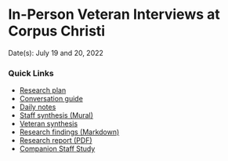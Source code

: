 # In-Person Veteran Interviews at Corpus Christi

Date(s): July 19 and 20, 2022

### Quick Links 

- [Research plan](https://github.com/department-of-veterans-affairs/va.gov-team/blob/master/products/health-care/checkin/research/veteran-facing/corpus-christi-in-person/research-plan.md)
- [Conversation guide](https://github.com/department-of-veterans-affairs/va.gov-team/blob/master/products/health-care/checkin/research/veteran-facing/corpus-christi-in-person/conversation-guide.md)
- [Daily notes](https://github.com/department-of-veterans-affairs/va.gov-team/blob/master/products/health-care/checkin/research/staff-facing/corpus-christi-in-person/notes/from-km.md)
- [Staff synthesis (Mural)](https://app.mural.co/t/vfscie8528/m/vfscie8528/1658757780227/16fbb440905c5b2f2984df28898fb32dcc80a9b6?sender=u70b8b2930b03d3ef317d2520)
- [Veteran synthesis](https://app.zenhub.com/files/133843125/c38835c8-ab74-403a-afcc-6c537b3528d3/download)<br>
- [Research findings (Markdown)]()
- [Research report (PDF)]()
- [Companion Staff Study](https://github.com/department-of-veterans-affairs/va.gov-team/blob/master/products/health-care/checkin/research/staff-facing/corpus-christi-in-person/readme.md)
